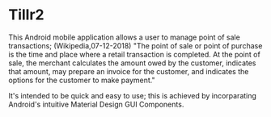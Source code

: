 # Tillr2
This Android mobile application allows a user to manage point of sale transactions; 
(Wikipedia,07-12-2018) "The point of sale or point of purchase is the time and place where a retail transaction is completed.
At the point of sale, the merchant calculates the amount owed by the customer, indicates that amount,
may prepare an invoice for the customer, and indicates the options for the customer to make payment."

It's intended to be quick and easy to use; this is achieved by incorparating Android's intuitive Material Design GUI Components.
